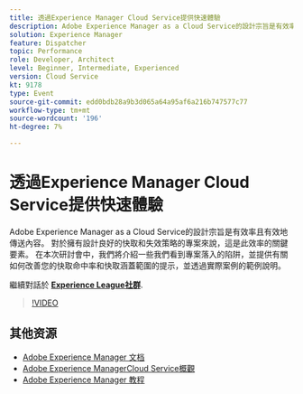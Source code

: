 ```yaml
---
title: 透過Experience Manager Cloud Service提供快速體驗
description: Adobe Experience Manager as a Cloud Service的設計宗旨是有效率且有效地傳送內容。 對於擁有設計良好的快取和失效策略的專案來說，這是此效率的關鍵要素。 在本次研討會中，我們將介紹一些我們看到專案落入的陷阱，並提供有關如何改善您的快取命中率和快取涵蓋範圍的提示，並透過實際案例的範例說明。
solution: Experience Manager
feature: Dispatcher
topic: Performance
role: Developer, Architect
level: Beginner, Intermediate, Experienced
version: Cloud Service
kt: 9178
type: Event
source-git-commit: edd0bdb28a9b3d065a64a95af6a216b747577c77
workflow-type: tm+mt
source-wordcount: '196'
ht-degree: 7%

---
```


# 透過Experience Manager Cloud Service提供快速體驗

Adobe Experience Manager as a Cloud Service的設計宗旨是有效率且有效地傳送內容。 對於擁有設計良好的快取和失效策略的專案來說，這是此效率的關鍵要素。 在本次研討會中，我們將介紹一些我們看到專案落入的陷阱，並提供有關如何改善您的快取命中率和快取涵蓋範圍的提示，並透過實際案例的範例說明。

繼續對話於 **[Experience League社群](https://adobe.ly/3CUkzoB)**.

>[!VIDEO](https://video.tv.adobe.com/v/337846/?quality=12&learn=on&hidetitle=true)

## 其他资源

- [Adobe Experience Manager 文档](https://experienceleague.adobe.com/docs/experience-manager-cloud-service.html)
- [Adobe Experience ManagerCloud Service概觀](https://experienceleague.adobe.com/docs/experience-manager-cloud-service/overview/home.html)
- [Adobe Experience Manager 教程](https://experienceleague.adobe.com/docs/experience-manager-tutorials.html)
